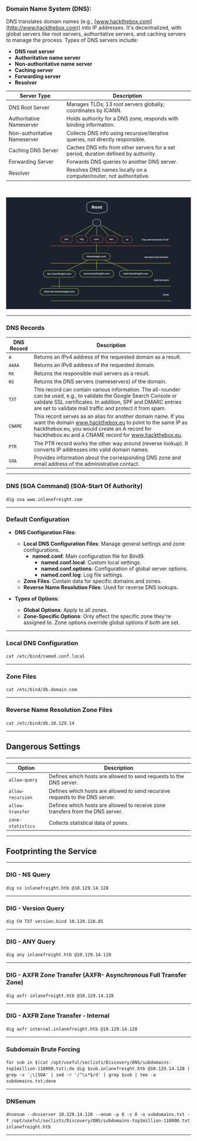 ### Domain Name System (DNS):

DNS translates domain names (e.g., [www.hackthebox.com](http://www.hackthebox.com)) into IP addresses. It's decentralized, with global servers like root servers, authoritative servers, and caching servers to manage the process. Types of DNS servers include:

- **DNS root server**
- **Authoritative name server**
- **Non-authoritative name server**
- **Caching server**
- **Forwarding server**
- **Resolver**

| **Server Type** | **Description** |
| --- | --- |
| DNS Root Server | Manages TLDs; 13 root servers globally; coordinates by ICANN. |
| Authoritative Nameserver | Holds authority for a DNS zone, responds with binding information. |
| Non-authoritative Nameserver | Collects DNS info using recursive/iterative queries, not directly responsible. |
| Caching DNS Server | Caches DNS info from other servers for a set period, duration defined by authority. |
| Forwarding Server | Forwards DNS queries to another DNS server. |
| Resolver | Resolves DNS names locally on a computer/router, not authoritative. |

&nbsp;

![ac2eeabe3a88e5aa18a8984abdb9d743.png](../../_resources/ac2eeabe3a88e5aa18a8984abdb9d743.png)

* * *

### DNS Records

| **DNS Record** | **Description** |
| --- | --- |
| `A` | Returns an IPv4 address of the requested domain as a result. |
| `AAAA` | Returns an IPv6 address of the requested domain. |
| `MX` | Returns the responsible mail servers as a result. |
| `NS` | Returns the DNS servers (nameservers) of the domain. |
| `TXT` | This record can contain various information. The all-rounder can be used, e.g., to validate the Google Search Console or validate SSL certificates. In addition, SPF and DMARC entries are set to validate mail traffic and protect it from spam. |
| `CNAME` | This record serves as an alias for another domain name. If you want the domain www.hackthebox.eu to point to the same IP as hackthebox.eu, you would create an A record for hackthebox.eu and a CNAME record for www.hackthebox.eu. |
| `PTR` | The PTR record works the other way around (reverse lookup). It converts IP addresses into valid domain names. |
| `SOA` | Provides information about the corresponding DNS zone and email address of the administrative contact. |

* * *

### DNS (SOA Command) (SOA-Start Of Authority)

`dig soa www.inlanefreight.com`

* * *

### Default Configuration

- **DNS Configuration Files**:
    
    - **Local DNS Configuration Files**: Manage general settings and zone configurations.
        - **named.conf**: Main configuration file for Bind9.
            - **named.conf.local**: Custom local settings.
            - **named.conf.options**: Configuration of global server options.
            - **named.conf.log**: Log file settings.
    - **Zone Files**: Contain data for specific domains and zones.
    - **Reverse Name Resolution Files**: Used for reverse DNS lookups.
- **Types of Options**:
    
    - **Global Options**: Apply to all zones.
    - **Zone-Specific Options**: Only affect the specific zone they're assigned to. Zone options override global options if both are set.

* * *

### Local DNS Configuration

`cat /etc/bind/named.conf.local`

* * *

### Zone Files

`cat /etc/bind/db.domain.com`

* * *

### Reverse Name Resolution Zone Files

`cat /etc/bind/db.10.129.14`

* * *

## Dangerous Settings

* * *

| **Option** | **Description** |
| --- | --- |
| `allow-query` | Defines which hosts are allowed to send requests to the DNS server. |
| `allow-recursion` | Defines which hosts are allowed to send recursive requests to the DNS server. |
| `allow-transfer` | Defines which hosts are allowed to receive zone transfers from the DNS server. |
| `zone-statistics` | Collects statistical data of zones. |

* * *

## Footprinting the Service

* * *

### DIG - NS Query

`dig ns inlanefreight.htb @10.129.14.128`

* * *

### DIG - Version Query

`dig CH TXT version.bind 10.129.120.85`

* * *

### DIG - ANY Query

`dig any inlanefreight.htb @10.129.14.128`

* * *

### DIG - AXFR Zone Transfer (AXFR- Asynchronous Full Transfer Zone)

`dig axfr inlanefreight.htb @10.129.14.128`

* * *

### DIG - AXFR Zone Transfer - Internal

`dig axfr internal.inlanefreight.htb @10.129.14.128`

* * *

### Subdomain Brute Forcing

`for sub in $(cat /opt/useful/seclists/Discovery/DNS/subdomains-top1million-110000.txt);do dig $sub.inlanefreight.htb @10.129.14.128 | grep -v ';\|SOA' | sed -r '/^\s*$/d' | grep $sub | tee -a subdomains.txt;done`

* * *

### DNSenum

`dnsenum --dnsserver 10.129.14.128 --enum -p 0 -s 0 -o subdomains.txt -f /opt/useful/seclists/Discovery/DNS/subdomains-top1million-110000.txt inlanefreight.htb`

* * *
